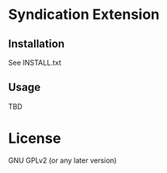 # Syndication Extension

## Installation

See INSTALL.txt

## Usage

TBD

# License

GNU GPLv2 (or any later version)
